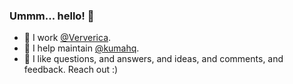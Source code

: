 ### Ummm... hello! 👋

- 🔭 I work [@Ververica](https://github.com/ververica/).  
- 🐻 I help maintain [@kumahq](https://github.com/kumahq/).
- 💬 I like questions, and answers, and ideas, and comments, and feedback. Reach out :) 

<!--
**austince/austince** is a ✨ _special_ ✨ repository because its `README.md` (this file) appears on your GitHub profile.

Here are some ideas to get you started:

- 🔭 I’m currently working on ...
- 🌱 I’m currently learning ...
- 👯 I’m looking to collaborate on ...
- 🤔 I’m looking for help with ...
- 💬 Ask me about ...
- 📫 How to reach me: ...
- 😄 Pronouns: ...
- ⚡ Fun fact: ...
-->
